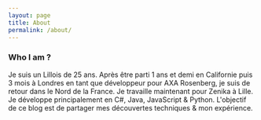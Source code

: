 ```yaml
---
layout: page
title: About
permalink: /about/
---
```


### Who I am ?

Je suis un Lillois de 25 ans. Après être parti 1 ans et demi en Californie puis 3 mois à Londres en tant que développeur pour AXA Rosenberg, je suis de retour dans le Nord de la France. Je travaille maintenant pour Zenika à Lille. Je développe principalement en C#, Java, JavaScript & Python. L'objectif de ce blog est de partager mes découvertes techniques & mon expérience.

